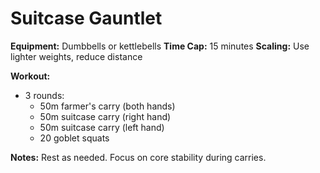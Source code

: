 # Suitcase Gauntlet

**Equipment:** Dumbbells or kettlebells
**Time Cap:** 15 minutes
**Scaling:** Use lighter weights, reduce distance

**Workout:**
- 3 rounds:
  - 50m farmer's carry (both hands)
  - 50m suitcase carry (right hand)
  - 50m suitcase carry (left hand)
  - 20 goblet squats

**Notes:**
Rest as needed. Focus on core stability during carries.
